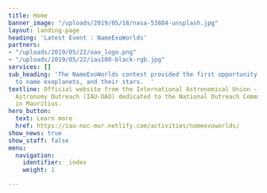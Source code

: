 ```yaml
---
title: Home
banner_image: "/uploads/2019/05/18/nasa-53884-unsplash.jpg"
layout: landing-page
heading: 'Latest Event : NameExoWorlds'
partners:
- "/uploads/2019/05/22/oao_logo.png"
- "/uploads/2019/05/22/iau100-black-rgb.jpg"
services: []
sub_heading: 'The NameExoWorlds contest provided the first opportunity for the public
  to name exoplanets, and their stars.  '
textline: Official website from the International Astronomical Union - Office for
  Astronomy Outreach (IAU-OAO) dedicated to the National Outreach Committee (NOC)
  in Mauritius.
hero_button:
  text: Learn more
  href: https://iau-noc-mur.netlify.com/activities/nameexoworlds/
show_news: true
show_staff: false
menu:
  navigation:
    identifier: _index
    weight: 1

---
```

